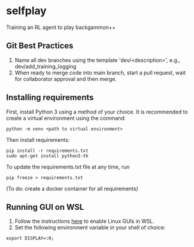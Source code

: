 # selfplay
Training an RL agent to play backgammon++


## Git Best Practices
1. Name all dev branches using the template 'dev/\<description\>', e.g., dev/add_training_logging
2. When ready to merge code into main branch, start a pull request, wait for collaborator approval and then merge.


## Installing requirements
First, install Python 3 using a method of your choice. It is recommended to create a virtual environment using the command:
```commandline
python -m venv <path to virtual environment>
```
Then install requirements:
```commandline
pip install -r requirements.txt
sudo apt-get install python3-tk
```
To update the requirements.txt file at any time, run
```commandline
pip freeze > requirements.txt
```
(To do: create a docker container for all requirements)

## Running GUI on WSL
1. Follow the instructions [here](https://learn.microsoft.com/en-us/windows/wsl/tutorials/gui-apps) to enable Linux GUIs in WSL.
2. Set the following environment variable in your shell of choice:
```commandline
export DISPLAY=:0;
```
   
